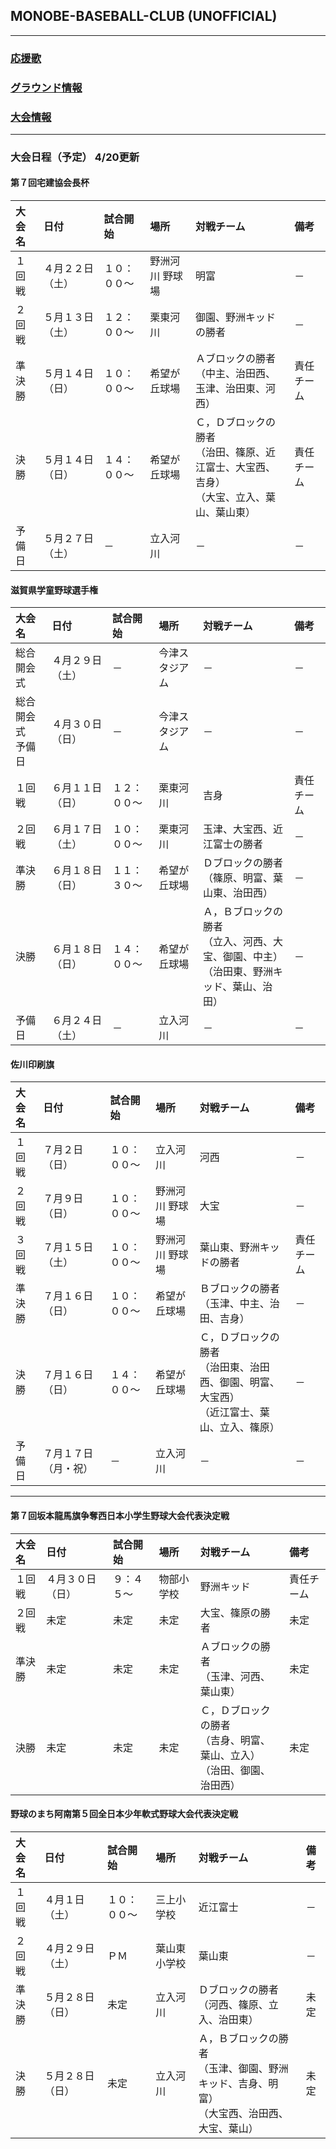 ## MONOBE-BASEBALL-CLUB (UNOFFICIAL)
---
### [応援歌](01/01_main.md)
### [グラウンド情報](02/02_main.md)
### [大会情報](03/03_main.md)
---
### 大会日程（予定） 4/20更新

#### 第７回宅建協会長杯
|大会名|日付|試合開始|場所|対戦チーム|備考|
|:---|:---|:---|:---|:---|:---|
|１回戦|４月２２日（土）|１０：００～|野洲河川 野球場|明富|－|
|２回戦|５月１３日（土）|１２：００～|栗東河川|御園、野洲キッドの勝者|－|
|準決勝|５月１４日（日）|１０：００～|希望が丘球場|Ａブロックの勝者<br>（中主、治田西、玉津、治田東、河西）|責任チーム|
|決勝|５月１４日（日）|１４：００～|希望が丘球場|Ｃ，Ｄブロックの勝者<br>（治田、篠原、近江富士、大宝西、吉身）<br>（大宝、立入、葉山、葉山東）|責任チーム|
|予備日|５月２７日（土）|－|立入河川|－|－|

#### 滋賀県学童野球選手権
|大会名|日付|試合開始|場所|対戦チーム|備考|
|:---|:---|:---|:---|:---|:---|
|総合開会式|４月２９日（土）|－|今津スタジアム|－|－|
|総合開会式<br>予備日|４月３０日（日）|－|今津スタジアム|－|－|
|１回戦|６月１１日（日）|１２：００～|栗東河川|吉身|責任チーム|
|２回戦|６月１７日（土）|１０：００～|栗東河川|玉津、大宝西、近江富士の勝者|－|
|準決勝|６月１８日（日）|１１：３０～|希望が丘球場|Ｄブロックの勝者<br>（篠原、明富、葉山東、治田西）|－|
|決勝|６月１８日（日）|１４：００～|希望が丘球場|Ａ，Ｂブロックの勝者<br>（立入、河西、大宝、御園、中主）<br>（治田東、野洲キッド、葉山、治田）|－|
|予備日|６月２４日（土）|－|立入河川|－|－|

#### 佐川印刷旗
|大会名|日付|試合開始|場所|対戦チーム|備考|
|:---|:---|:---|:---|:---|:---|
|１回戦|７月２日（日）|１０：００～|立入河川|河西|－|
|２回戦|７月９日（日）|１０：００～|野洲河川 野球場|大宝|－|
|３回戦|７月１５日（土）|１０：００～|野洲河川 野球場|葉山東、野洲キッドの勝者|責任チーム|
|準決勝|７月１６日（日）|１０：００～|希望が丘球場|Ｂブロックの勝者<br>（玉津、中主、治田、吉身）|－|
|決勝|７月１６日（日）|１４：００～|希望が丘球場|Ｃ，Ｄブロックの勝者<br>（治田東、治田西、御園、明富、大宝西）<br>（近江富士、葉山、立入、篠原）|－|
|予備日|７月１７日（月・祝）|－|立入河川|－|－|

---
#### 第７回坂本龍馬旗争奪西日本小学生野球大会代表決定戦
|大会名|日付|試合開始|場所|対戦チーム|備考|
|:---|:---|:---|:---|:---|:---|
|１回戦|４月３０日（日）|９：４５～|物部小学校|野洲キッド|責任チーム|
|２回戦|未定|未定|未定|大宝、篠原の勝者|未定|
|準決勝|未定|未定|未定|Ａブロックの勝者<br>（玉津、河西、葉山東）|未定|
|決勝|未定|未定|未定|Ｃ，Ｄブロックの勝者<br>（吉身、明富、葉山、立入）<br>（治田、御園、治田西）|未定|

#### 野球のまち阿南第５回全日本少年軟式野球大会代表決定戦
|大会名|日付|試合開始|場所|対戦チーム|備考|
|:---|:---|:---|:---|:---|:---|
|１回戦|４月１日（土）|１０：００～|三上小学校|近江富士|－|
|２回戦|４月２９日（土）|ＰＭ|葉山東小学校|葉山東|－|
|準決勝|５月２８日（日）|未定|立入河川|Ｄブロックの勝者<br>（河西、篠原、立入、治田東）|未定|
|決勝|５月２８日（日）|未定|立入河川|Ａ，Ｂブロックの勝者<br>（玉津、御園、野洲キッド、吉身、明富）<br>（大宝西、治田西、大宝、葉山）|未定|
